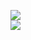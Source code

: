[![](https://img.shields.io/badge/Made%20With-Github%20Spray-lightgrey.svg?style=for-the-badge&logo=github)](https://github.com/Annihil/github-spray#4251)  
[![](https://i.imgur.com/2DrTn0Z.gif)](https://github.com/Annihil/github-spray)